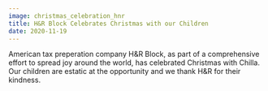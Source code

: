 ```yaml
---
image: christmas_celebration_hnr
title: H&R Block Celebrates Christmas with our Children
date: 2020-11-19
---
```

American tax preperation company H&R Block, as part of a comprehensive effort to spread joy around the world, 
has celebrated Christmas with Chilla. Our children are estatic at the opportunity and we thank H&R for their kindness.